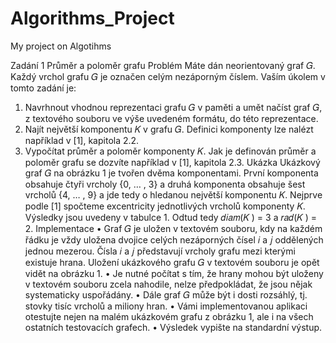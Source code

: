 # Algorithms_Project
My project on Algotihms

Zadání
1 Průměr a poloměr grafu
Problém
Máte dán neorientovaný graf 𝐺. Každý vrchol grafu 𝐺 je označen celým nezáporným číslem. Vaším
úkolem v tomto zadání je:
1. Navrhnout vhodnou reprezentaci grafu 𝐺 v paměti a umět načíst graf 𝐺, z textového souboru ve
výše uvedeném formátu, do této reprezentace.
2. Najít největší komponentu 𝐾 v grafu 𝐺. Definici komponenty lze nalézt například v [1], kapitola 2.2.
3. Vypočítat průměr a poloměr komponenty 𝐾. Jak je definován průměr a poloměr grafu se dozvíte
například v [1], kapitola 2.3.
Ukázka
Ukázkový graf 𝐺 na obrázku 1 je tvořen dvěma komponentami. První komponenta obsahuje čtyři vrcholy {0, … , 3} a druhá komponenta obsahuje šest vrcholů {4, … , 9} a jde tedy o hledanou největší komponentu 𝐾. Nejprve podle [1] spočteme excentricity jednotlivých vrcholů komponenty 𝐾. Výsledky
jsou uvedeny v tabulce 1. Odtud tedy 𝑑𝑖𝑎𝑚(𝐾 ) = 3 a 𝑟𝑎𝑑(𝐾 ) = 2.
Implementace
• Graf 𝐺 je uložen v textovém souboru, kdy na každém řádku je vždy uložena dvojice celých nezáporných čísel 𝑖 a 𝑗 oddělených jednou mezerou. Čísla 𝑖 a 𝑗 představují vrcholy grafu mezi kterými
existuje hrana. Uložení ukázkového grafu 𝐺 v textovém souboru je opět vidět na obrázku 1.
• Je nutné počítat s tím, že hrany mohou být uloženy v textovém souboru zcela nahodile, nelze
předpokládat, že jsou nějak systematicky uspořádány.
• Dále graf 𝐺 může být i dosti rozsáhlý, tj. stovky tisíc vrcholů a miliony hran.
• Vámi implementovanou aplikaci otestujte nejen na malém ukázkovém grafu z obrázku 1, ale i na
všech ostatních testovacích grafech.
• Výsledek vypište na standardní výstup.

